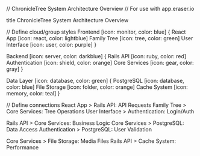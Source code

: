 // ChronicleTree System Architecture Overview
// For use with app.eraser.io

title ChronicleTree System Architecture Overview

// Define cloud/group styles
Frontend [icon: monitor, color: blue] {
  React App [icon: react, color: lightblue]
  Family Tree [icon: tree, color: green]
  User Interface [icon: user, color: purple]
}

Backend [icon: server, color: darkblue] {
  Rails API [icon: ruby, color: red]
  Authentication [icon: shield, color: orange]
  Core Services [icon: gear, color: gray]
}

Data Layer [icon: database, color: green] {
  PostgreSQL [icon: database, color: blue]
  File Storage [icon: folder, color: orange]
  Cache System [icon: memory, color: teal]
}

// Define connections
React App > Rails API: API Requests
Family Tree > Core Services: Tree Operations
User Interface > Authentication: Login/Auth

Rails API > Core Services: Business Logic
Core Services > PostgreSQL: Data Access
Authentication > PostgreSQL: User Validation

Core Services > File Storage: Media Files
Rails API > Cache System: Performance
